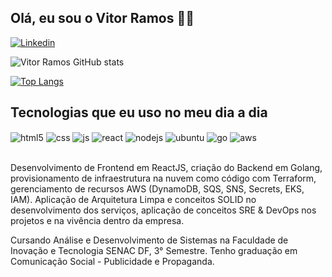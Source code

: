 ## Olá, eu sou o Vitor Ramos 👋👾 



[![Linkedin](https://img.shields.io/badge/LinkedIn-0077B5?style=for-the-badge&logo=linkedin&logoColor=white)](https://www.linkedin.com/in/vitor-ramos-dev/)


![Vitor Ramos GitHub stats](https://github-readme-stats.vercel.app/api?username=vitorr7df&show_icons=true&theme=dracula&count_private=true)

[![Top Langs](https://github-readme-stats.vercel.app/api/top-langs/?username=vitorr7df&layout=compact)](https://github.com/anuraghazra/github-readme-stats)

## Tecnologias que eu uso no meu dia a dia

<div style="display: inline_block">
  <img align="center" alt="html5" src="https://img.shields.io/badge/HTML5-E34F26?style=for-the-badge&logo=html5&logoColor=white" />
  <img align="center" alt="css" src="https://img.shields.io/badge/CSS3-1572B6?style=for-the-badge&logo=css3&logoColor=white" />
  <img align="center" alt="js" src="https://img.shields.io/badge/JavaScript-F7DF1E?style=for-the-badge&logo=javascript&logoColor=black" />
  <img align="center" alt="react" src="https://img.shields.io/badge/React-20232A?style=for-the-badge&logo=react&logoColor=61DAFB" />
  <img align="center" alt="nodejs" src="https://img.shields.io/badge/Node.js-43853D?style=for-the-badge&logo=node.js&logoColor=white" />
  <img align="center" alt="ubuntu" src="https://img.shields.io/badge/Ubuntu-E95420?style=for-the-badge&logo=ubuntu&logoColor=white" />
  <img align="center" alt="go" src="https://img.shields.io/badge/Go-00ADD8?style=for-the-badge&logo=go&logoColor=white" />
  <img align="center" alt="aws" src="https://img.shields.io/badge/Amazon_AWS-232F3E?style=for-the-badge&logo=amazon-aws&logoColor=white" />
  
 
</div><br/>

Desenvolvimento de Frontend em ReactJS, criação do Backend em Golang, provisionamento de infraestrutura na nuvem como código com Terraform, gerenciamento de recursos AWS (DynamoDB, SQS, SNS, Secrets, EKS, IAM). Aplicação de Arquitetura Limpa e conceitos SOLID no desenvolvimento dos serviços, aplicação de conceitos SRE & DevOps nos projetos e na vivência dentro da empresa. 

Cursando Análise e Desenvolvimento de Sistemas na Faculdade de Inovação e Tecnologia SENAC DF, 3° Semestre. Tenho graduação em Comunicação Social - Publicidade e Propaganda.
